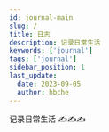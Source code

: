 ```yaml
---
id: journal-main
slug: /
title: 日志
description: 记录日常生活
keywords: ['journal']
tags: ['journal']
sidebar_position: 1
last_update:
  date: 2023-09-05
  author: hbche
---
```


记录日常生活 ✍✍✍
